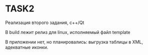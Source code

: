 # TASK2

Реализация второго задания, c++/Qt

В build лежит релиз для linux, исполняемый файл template

В приложении нет, но планировались: выгрузка таблицы в XML, адекватные иконки. 
